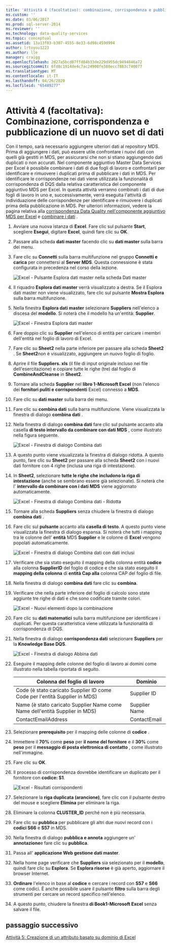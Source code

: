 ```yaml
---
title: 'Attività 4 (facoltativo): combinazione, corrispondenza e pubblicazione di un nuovo set di dati | Microsoft Docs'
ms.custom: ''
ms.date: 03/06/2017
ms.prod: sql-server-2014
ms.reviewer: ''
ms.technology: data-quality-services
ms.topic: conceptual
ms.assetid: 13a13f03-b307-4555-8e33-6d98c459d994
author: lrtoyou1223
ms.author: lle
manager: craigg
ms.openlocfilehash: 2d27a5bcd87ffd84b33de229d955dc9494846a72
ms.sourcegitcommit: 6fd8c1914de4c7ac24900fe388ecc7883c740077
ms.translationtype: MT
ms.contentlocale: it-IT
ms.lasthandoff: 04/26/2020
ms.locfileid: "65489277"
---
```

# <a name="task-4-optional-combining-matching-and-publishing-new-set-of-data"></a>Attività 4 (facoltativa): Combinazione, corrispondenza e pubblicazione di un nuovo set di dati
  Con il tempo, sarà necessario aggiungere ulteriori dati al repository MDS. Prima di aggiungere i dati, può essere utile confrontare i nuovi dati con quelli già gestiti in MDS, per assicurarsi che non si stiano aggiungendo dati duplicati o non accurati. Nel componente aggiuntivo Master Data Services per Excel è possibile combinare i dati di due fogli di lavoro e confrontarli per identificare e rimuovere i duplicati prima di pubblicare i dati in MDS. Per identificare le corrispondenze nei dati viene utilizzata la funzionalità di corrispondenza di DQS dalla relativa caratteristica del componente aggiuntivo MDS per Excel. In questa attività verranno combinati i dati di due fogli di lavoro in uno e, successivamente, verrà eseguita l'attività di individuazione delle corrispondenze per identificare e rimuovere i duplicati prima della pubblicazione in MDS. Per ulteriori informazioni, vedere la pagina relativa alla [corrispondenza Data Quality nell'componente aggiuntivo MDS per Excel](https://msdn.microsoft.com/library/hh548681.aspx) e [combinare i dati](https://msdn.microsoft.com/library/hh548680.aspx) .  
  
1.  Avviare una nuova istanza di **Excel**. Fare clic sul pulsante **Start**, scegliere **Esegui**, digitare **Excel**, quindi fare clic su **OK**.  
  
2.  Passare alla scheda **dati master** facendo clic su **dati master** sulla barra dei menu.  
  
3.  Fare clic su **Connetti** sulla barra multifunzione nel gruppo **Connetti e carica** per connettersi al **Server MDS**. Questa connessione è stata configurata in precedenza nel corso della lezione.  
  
     ![Excel - Pulsante Esplora dati master nella scheda Dati master](../../2014/tutorials/media/et-combinematchandpublishnewsod-01.jpg "Excel - Pulsante Esplora dati master nella scheda Dati master")  
  
4.  Il riquadro **Esplora dati master** verrà visualizzato a destra. Se il Esplora dati master non viene visualizzato, fare clic sul pulsante **Mostra Esplora** sulla barra multifunzione.  
  
5.  Nella finestra **Esplora dati master** selezionare **Suppliers** nell'elenco a discesa del **modello**. Si noterà che il modello ha un'entità: **Supplier**.  
  
     ![Excel - Finestra Esplora dati master](../../2014/tutorials/media/et-combinematchandpublishnewsod-02.jpg "Excel - Finestra Esplora dati master")  
  
6.  Fare doppio clic su **Supplier** nell'elenco di entità per caricare i membri dell'entità nel foglio di lavoro di Excel.  
  
7.  Fare clic su **Sheet2** nella parte inferiore per passare alla scheda **Sheet2** . Se **Sheet2**non è visualizzato, aggiungere un nuovo foglio di foglio.  
  
8.  Aprire il file **Suppliers. xls** (il file di input originale incluso nei file dell'esercitazione) e copiare tutte le righe (tre) dal foglio di **CombineAndCleanse** in **Sheet2**.  
  
9. Tornare alla scheda **Supplier** nel **libro 1-Microsoft Excel** (non l'elenco dei **fornitori puliti e corrispondenti** Excel) connesso a **MDS**.  
  
10. Fare clic su **dati master** sulla barra dei menu.  
  
11. Fare clic su **combina dati** sulla barra multifunzione. Viene visualizzata la finestra di dialogo **combina dati** .  
  
12. Nella finestra di dialogo **combina dati** fare clic sul pulsante accanto alla casella **di testo intervallo da combinare con dati MDS** , come illustrato nella figura seguente.  
  
     ![Excel - Finestra di dialogo Combina dati](../../2014/tutorials/media/et-combinematchandpublishnewsod-03.jpg "Excel - Finestra di dialogo Combina dati")  
  
13. A questo punto viene visualizzata la finestra di dialogo ridotta. A questo punto, fare clic su **Sheet2** per passare alla scheda **Sheet2** con i nuovi dati fornitore con 4 righe (inclusa una riga di intestazione).  
  
14. In **Sheet2**, selezionare **tutte le righe che includono la riga di intestazione** (anche se sembrano essere già selezionate). Si noterà che l' **intervallo da combinare con i dati MDS** viene aggiornato automaticamente.  
  
     ![Excel - Finestra di dialogo Combina dati - Ridotta](../../2014/tutorials/media/et-combinematchandpublishnewsod-04.jpg "Excel - Finestra di dialogo Combina dati - Ridotta")  
  
15. Tornare alla scheda **Suppliers** senza chiudere la finestra di dialogo **combina dati** .  
  
16. Fare clic sul **pulsante** accanto alla **casella di testo**. A questo punto viene visualizzata la finestra di dialogo espansa. Si noterà che tutti i mapping tra le colonne dell' **entità** MDS **Supplier** e le colonne di **Excel** vengono popolati automaticamente.  
  
     ![Excel - Finestra di dialogo Combina dati con dati inclusi](../../2014/tutorials/media/et-combinematchandpublishnewsod-05.jpg "Excel - Finestra di dialogo Combina dati con dati inclusi")  
  
17. Verificare che sia stato eseguito il mapping della colonna entità **codice** alla colonna **SupplierID** del foglio di codice e che sia stato eseguito il **mapping della colonna** di **entità Cap alla** colonna CAP del foglio di file.  
  
18. Nella finestra di dialogo **combina dati** fare clic su **combina**.  
  
19. Verificare che nella parte inferiore del foglio di calcolo sono state aggiunte tre righe di dati e che sono codificate tramite colori.  
  
     ![Excel - Nuovi elementi dopo la combinazione](../../2014/tutorials/media/et-combinematchandpublishnewsod-06.jpg "Excel - Nuovi elementi dopo la combinazione")  
  
20. Fare clic su **dati matematici** sulla barra multifunzione per identificare i duplicati. Per questa caratteristica viene utilizzata la funzionalità di corrispondenza di DQS.  
  
21. Nella finestra di dialogo **corrispondenza dati** selezionare **Suppliers** per la **Knowledge Base DQS**.  
  
     ![Excel - Finestra di dialogo Abbina dati](../../2014/tutorials/media/et-combinematchandpublishnewsod-07.jpg "Excel - Finestra di dialogo Abbina dati")  
  
22. Eseguire il mapping delle colonne del foglio di lavoro ai domini come illustrato nella tabella riportata di seguito.  
  
    |Colonna del foglio di lavoro|Dominio|  
    |----------------------|------------|  
    |Code (è stato caricato Supplier ID come Code per l'entità Supplier in MDS)|Supplier ID|  
    |Name (è stato caricato Supplier Name come Name dell'entità Supplier in MDS)|Supplier Name|  
    |ContactEmailAddress|ContactEmail|  
  
23. Selezionare **prerequisito** per il mapping delle colonne di **codice** .  
  
24. Immettere il **70%** come **peso** per **il nome del fornitore** e il **30%** come **peso** per il **messaggio di posta elettronica di contatto** , come illustrato nell'immagine.  
  
25. Fare clic su **OK**.  
  
26. Il processo di corrispondenza dovrebbe identificare un duplicato per il fornitore con **codice: S1**.  
  
     ![Excel - Risultati corrispondenti](../../2014/tutorials/media/et-combinematchandpublishnewsod-08.jpg "Excel - Risultati corrispondenti")  
  
27. Selezionare la **riga duplicata (arancione)**, fare clic con il pulsante destro del mouse e scegliere **Elimina** per eliminare la riga.  
  
28. Eliminare la colonna **CLUSTER_ID** perché non è più necessaria.  
  
29. Fare clic su **pubblica** per pubblicare gli altri due nuovi record con i **codici S66** e **S57** in MDS.  
  
30. Nella finestra di dialogo **pubblica e annota** aggiungere un' **annotazione**e fare clic su **pubblica**.  
  
31. Passa all' **applicazione Web gestione dati master**.  
  
32. Nella home page verificare che **Suppliers** sia selezionato per il **modello**, quindi fare clic su **Esplora**. Se **Esplora risorse** è già aperto, aggiornare il browser Internet.  
  
33. **Ordinare** l'elenco in base al **codice** e cercare i record con **S57** e **S66** come codici. È anche possibile usare il pulsante **filtro** sulla barra degli strumenti per cercare un record specifico nell'elenco.  
  
34. A questo punto, chiudere la finestra **di Book1-Microsoft Excel** senza salvare il file.  
  
## <a name="next-step"></a>passaggio successivo  
 [Attività 5: Creazione di un attributo basato su dominio di Excel](../../2014/tutorials/task-5-creating-a-domain-based-attribute-from-excel.md)  
  
  
